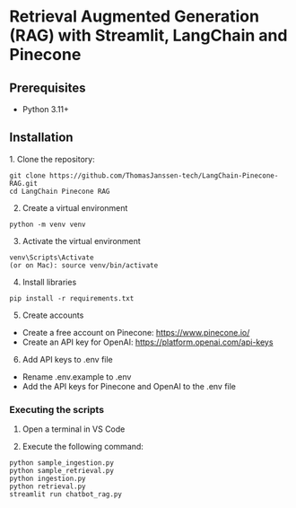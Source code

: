 <h1>Retrieval Augmented Generation (RAG) with Streamlit, LangChain and Pinecone</h1>

<h2>Prerequisites</h2>
<ul>
  <li>Python 3.11+</li>
</ul>

<h2>Installation</h2>
1. Clone the repository:

```
git clone https://github.com/ThomasJanssen-tech/LangChain-Pinecone-RAG.git
cd LangChain Pinecone RAG
```

2. Create a virtual environment

```
python -m venv venv
```

3. Activate the virtual environment

```
venv\Scripts\Activate
(or on Mac): source venv/bin/activate
```

4. Install libraries

```
pip install -r requirements.txt
```

5. Create accounts

- Create a free account on Pinecone: https://www.pinecone.io/
- Create an API key for OpenAI: https://platform.openai.com/api-keys

6. Add API keys to .env file

- Rename .env.example to .env
- Add the API keys for Pinecone and OpenAI to the .env file

<h3>Executing the scripts</h3>

1. Open a terminal in VS Code

2. Execute the following command:

```
python sample_ingestion.py
python sample_retrieval.py
python ingestion.py
python retrieval.py
streamlit run chatbot_rag.py
```
